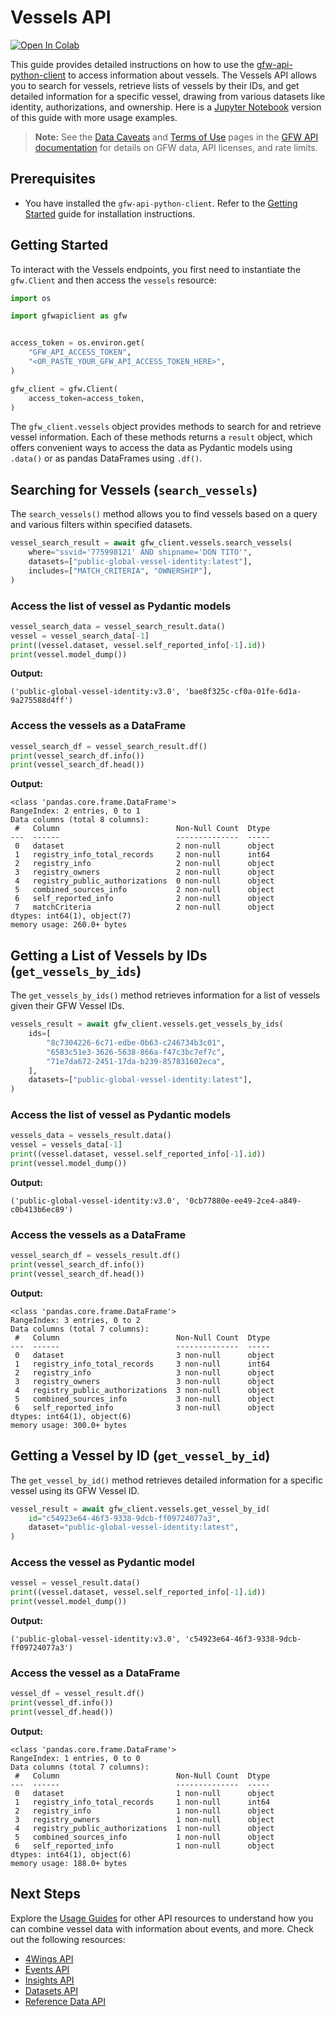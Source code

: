 # Vessels API

<a href="https://colab.research.google.com/github/GlobalFishingWatch/gfw-api-python-client/blob/develop/notebooks/usage-guides/vessels-api.ipynb" target="_parent"><img src="https://colab.research.google.com/assets/colab-badge.svg" alt="Open In Colab"/></a>

This guide provides detailed instructions on how to use the [gfw-api-python-client](https://github.com/GlobalFishingWatch/gfw-api-python-client) to access information about vessels. The Vessels API allows you to search for vessels, retrieve lists of vessels by their IDs, and get detailed information for a specific vessel, drawing from various datasets like identity, authorizations, and ownership. Here is a [Jupyter Notebook](https://github.com/GlobalFishingWatch/gfw-api-python-client/blob/develop/notebooks/usage-guides/vessels-api.ipynb) version of this guide with more usage examples.

> **Note:** See the [Data Caveats](https://globalfishingwatch.org/our-apis/documentation#data-caveat) and [Terms of Use](https://globalfishingwatch.org/our-apis/documentation#terms-of-use) pages in the [GFW API documentation](https://globalfishingwatch.org/our-apis/documentation#introduction) for details on GFW data, API licenses, and rate limits.

## Prerequisites

- You have installed the `gfw-api-python-client`. Refer to the [Getting Started](../getting-started) guide for installation instructions.

## Getting Started

To interact with the Vessels endpoints, you first need to instantiate the `gfw.Client` and then access the `vessels` resource:

```python
import os

import gfwapiclient as gfw


access_token = os.environ.get(
    "GFW_API_ACCESS_TOKEN",
    "<OR_PASTE_YOUR_GFW_API_ACCESS_TOKEN_HERE>",
)

gfw_client = gfw.Client(
    access_token=access_token,
)
```

The `gfw_client.vessels` object provides methods to search for and retrieve vessel information. Each of these methods returns a `result` object, which offers convenient ways to access the data as Pydantic models using `.data()` or as pandas DataFrames using `.df()`.

## Searching for Vessels (`search_vessels`)

The `search_vessels()` method allows you to find vessels based on a query and various filters within specified datasets.

```python
vessel_search_result = await gfw_client.vessels.search_vessels(
    where="ssvid='775998121' AND shipname='DON TITO'",
    datasets=["public-global-vessel-identity:latest"],
    includes=["MATCH_CRITERIA", "OWNERSHIP"],
)
```

### Access the list of vessel as Pydantic models

```python
vessel_search_data = vessel_search_result.data()
vessel = vessel_search_data[-1]
print((vessel.dataset, vessel.self_reported_info[-1].id))
print(vessel.model_dump())
```

**Output:**

```
('public-global-vessel-identity:v3.0', 'bae8f325c-cf0a-01fe-6d1a-9a275588d4ff')
```

### Access the vessels as a DataFrame

```python
vessel_search_df = vessel_search_result.df()
print(vessel_search_df.info())
print(vessel_search_df.head())
```

**Output:**

```
<class 'pandas.core.frame.DataFrame'>
RangeIndex: 2 entries, 0 to 1
Data columns (total 8 columns):
 #   Column                          Non-Null Count  Dtype
---  ------                          --------------  -----
 0   dataset                         2 non-null      object
 1   registry_info_total_records     2 non-null      int64
 2   registry_info                   2 non-null      object
 3   registry_owners                 2 non-null      object
 4   registry_public_authorizations  0 non-null      object
 5   combined_sources_info           2 non-null      object
 6   self_reported_info              2 non-null      object
 7   matchCriteria                   2 non-null      object
dtypes: int64(1), object(7)
memory usage: 260.0+ bytes
```

## Getting a List of Vessels by IDs (`get_vessels_by_ids`)

The `get_vessels_by_ids()` method retrieves information for a list of vessels given their GFW Vessel IDs.

```python
vessels_result = await gfw_client.vessels.get_vessels_by_ids(
    ids=[
        "8c7304226-6c71-edbe-0b63-c246734b3c01",
        "6583c51e3-3626-5638-866a-f47c3bc7ef7c",
        "71e7da672-2451-17da-b239-857831602eca",
    ],
    datasets=["public-global-vessel-identity:latest"],
)
```

### Access the list of vessel as Pydantic models

```python
vessels_data = vessels_result.data()
vessel = vessels_data[-1]
print((vessel.dataset, vessel.self_reported_info[-1].id))
print(vessel.model_dump())
```

**Output:**

```
('public-global-vessel-identity:v3.0', '0cb77880e-ee49-2ce4-a849-c0b413b6ec89')
```

### Access the vessels as a DataFrame

```python
vessel_search_df = vessels_result.df()
print(vessel_search_df.info())
print(vessel_search_df.head())
```

**Output:**

```
<class 'pandas.core.frame.DataFrame'>
RangeIndex: 3 entries, 0 to 2
Data columns (total 7 columns):
 #   Column                          Non-Null Count  Dtype
---  ------                          --------------  -----
 0   dataset                         3 non-null      object
 1   registry_info_total_records     3 non-null      int64
 2   registry_info                   3 non-null      object
 3   registry_owners                 3 non-null      object
 4   registry_public_authorizations  3 non-null      object
 5   combined_sources_info           3 non-null      object
 6   self_reported_info              3 non-null      object
dtypes: int64(1), object(6)
memory usage: 300.0+ bytes
```

## Getting a Vessel by ID (`get_vessel_by_id`)

The `get_vessel_by_id()` method retrieves detailed information for a specific vessel using its GFW Vessel ID.

```python
vessel_result = await gfw_client.vessels.get_vessel_by_id(
    id="c54923e64-46f3-9338-9dcb-ff09724077a3",
    dataset="public-global-vessel-identity:latest",
)
```

### Access the vessel as Pydantic model

```python
vessel = vessel_result.data()
print((vessel.dataset, vessel.self_reported_info[-1].id))
print(vessel.model_dump())
```

**Output:**

```
('public-global-vessel-identity:v3.0', 'c54923e64-46f3-9338-9dcb-ff09724077a3')
```

### Access the vessel as a DataFrame

```python
vessel_df = vessel_result.df()
print(vessel_df.info())
print(vessel_df.head())
```

**Output:**

```
<class 'pandas.core.frame.DataFrame'>
RangeIndex: 1 entries, 0 to 0
Data columns (total 7 columns):
 #   Column                          Non-Null Count  Dtype
---  ------                          --------------  -----
 0   dataset                         1 non-null      object
 1   registry_info_total_records     1 non-null      int64
 2   registry_info                   1 non-null      object
 3   registry_owners                 1 non-null      object
 4   registry_public_authorizations  1 non-null      object
 5   combined_sources_info           1 non-null      object
 6   self_reported_info              1 non-null      object
dtypes: int64(1), object(6)
memory usage: 188.0+ bytes
```

## Next Steps

Explore the [Usage Guides](index) for other API resources to understand how you can combine vessel data with information about events, and more. Check out the following resources:

- [4Wings API](4wings-api)
- [Events API](events-api)
- [Insights API](insights-api)
- [Datasets API](datasets-api)
- [Reference Data API](references-data-api)
